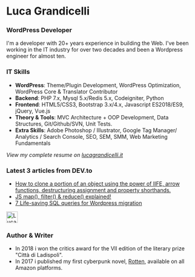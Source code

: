# Luca Grandicelli

### WordPress Developer

I'm a developer with 20+ years experience in building the Web. I've been working in the IT industry for over two decades and been a Wordpress engineer for almost ten.

### IT Skills
*   **WordPress**: Theme/Plugin Development, WordPress Optimization, WordPress Core & Translator Contributor
*   **Backend**: PHP 7.x, Mysql 5.x/Redis 5.x, Codeigniter, Python
*   **Frontend**: HTML5/CSS3, Bootstrap 3.x/4.x, Javascript ES2018/ES9, jQuery, Vue.js
*   **Theory & Tools**: MVC Architecture + OOP Development, Data Structures, Git/Github/SVN, Unit Tests.
*   **Extra Skills**: Adobe Photoshop / Illustrator, Google Tag Manager/ Analytics / Search Console, SEO, SEM, SMM, Web Marketing Fundamentals

*View my complete resume on [lucagrandicelli.it](https://www.lucagrandicelli.it)*

### **Latest 3 articles from DEV.to**

*   [How to clone a portion of an object using the power of IIFE, arrow functions, destructuring assignment and property shorthands.](https://dev.to/lucagrandicelli/how-to-clone-a-portion-of-an-object-using-the-power-of-iife-arrow-functions-destructuring-assignment-and-property-shorthands-379f "How to clone a portion of an object using the power of IIFE, arrow functions, destructuring assignment and property shorthands.")
*   [JS map(), filter() & reduce() explained!](https://dev.to/lucagrandicelli/js-map-filter-reduce-explained-572e "JS map(), filter() & reduce() explained!")
*   [7 Life-saving SQL queries for Wordpress migration](https://dev.to/lucagrandicelli/7-life-saving-sql-queries-for-wordpress-migration-o90 "7 Life-saving SQL queries for Wordpress migration")

<a href="https://dev.to/lucagrandicelli">
  <img src="https://d2fltix0v2e0sb.cloudfront.net/dev-badge.svg" alt="Luca Grandicelli's DEV Profile" height="30" width="30">
</a>

### Author & Writer
* In 2018 i won the critics award for the VII edition of the literary prize "Città di Ladispoli".
* In 2017 i published my first cyberpunk novel, [Rotten](https://www.amazon.it/dp/B01MRAMS7J/ref=cm_sw_r_cp_ep_dp_QSINBb262M7ZA "Rotten"), available on all Amazon platforms.
